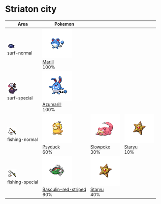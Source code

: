 # Striaton city

| Area                                                                             | Pokemon                                                                                               | &nbsp;                                                                        | &nbsp;                                                                    |
| -------------------------------------------------------------------------------- | ----------------------------------------------------------------------------------------------------- | ----------------------------------------------------------------------------- | ------------------------------------------------------------------------- |
| ![surf-normal](../../img/items/surf-normal.png)<br/>surf-normal<br/>             | ![marill](../../img/pokemon/183.png) <br/>[Marill](/pokemon/183) <br/>100%                            |
| ![surf-special](../../img/items/surf-special.png)<br/>surf-special<br/>          | ![azumarill](../../img/pokemon/184.png) <br/>[Azumarill](/pokemon/184) <br/>100%                      |
| ![fishing-normal](../../img/items/fishing-normal.png)<br/>fishing-normal<br/>    | ![psyduck](../../img/pokemon/054.png) <br/>[Psyduck](/pokemon/054) <br/>60%                           | ![slowpoke](../../img/pokemon/079.png) <br/>[Slowpoke](/pokemon/079) <br/>30% | ![staryu](../../img/pokemon/120.png) <br/>[Staryu](/pokemon/120) <br/>10% |
| ![fishing-special](../../img/items/fishing-special.png)<br/>fishing-special<br/> | ![basculin-red-striped](../../img/pokemon/550.png) <br/>[Basculin-red-striped](/pokemon/550) <br/>60% | ![staryu](../../img/pokemon/120.png) <br/>[Staryu](/pokemon/120) <br/>40%     |